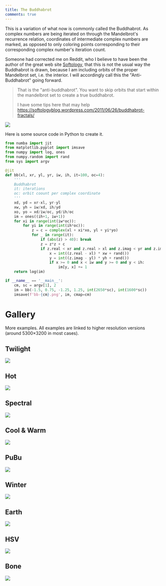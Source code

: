 ```yaml
---
title: The Buddhabrot
comments: true
---
```


This is a variation of what now is commonly called the Buddhabrot. As complex numbers are being iterated on through the Mandelbrot's recurrence relation, coordinates of intermediate complex numbers are marked, as opposed to only coloring points corresponding to their corresponding complex number's iteration count.

Someone had corrected me on Reddit, who I believe to have been the author of the great web site [Softology](https://softologyblog.wordpress.com/2011/06/26/buddhabrot-fractals/), that this is not the usual way the Buddhabrot is drawn, because I am including orbits of the proper Mandelbrot set, i.e. the interior. I will accordingly call this the "Anti-Buddhabrot" going forward.

> That is the "anti-buddhabrot". You want to skip orbits that start within the mandelbrot set to create a true buddhabrot.
>
> I have some tips here that may help https://softologyblog.wordpress.com/2011/06/26/buddhabrot-fractals/

<a href="/brotfoo/img/bb-nipy_spectral.png">
    <img src="/brotfoo/img/tm/bb-nipy_spectral.png" />
</a>

Here is some source code in Python to create it.

```Python
from numba import jit
from matplotlib.pyplot import imsave
from numpy import log, ones
from numpy.random import rand
from sys import argv

@jit
def bb(xl, xr, yl, yr, iw, ih, it=100, oc=4):
    '''
    Buddhabrot
    it: iterations
    oc: orbit coount per complex coordinate
    '''
    xd, yd = xr-xl, yr-yl
    xw, yh = iw/xd, ih/yd
    xo, yo = xd/iw/oc, yd/ih/oc
    im = ones((ih+1, iw+1))
    for xi in range(int(iw*oc)):
        for yi in range(int(ih*oc)):
            z = c = complex(xl + xi*xo, yl + yi*yo)
            for _ in range(it):
                if (abs(z) > 40): break
                z = z*z + c
                if z.real < xr and z.real > xl and z.imag < yr and z.imag > yl:
                    x = int((z.real - xl) * xw + rand())
                    y = int((z.imag - yl) * yh + rand())
                    if x >= 0 and x < iw and y >= 0 and y < ih:
                        im[y, x] += 1            
    return log(im)

if __name__ == '__main__':
    cm, sc = argv[1], 2
    im = bb(-1.5, 0.75, -1.25, 1.25, int(2650*sc), int(1600*sc))
    imsave(f'bb-{cm}.png', im, cmap=cm)
```

# Gallery

More examples. All examples are linked to higher resolution versions (around 5300×3200 in most cases).

## Twilight
<a href="/brotfoo/img/bb-twilight_r.png">
    <img src="/brotfoo/img/tm/bb-twilight_r.png" />
</a>

## Hot
<a href="/brotfoo/img/bb-afmhot.png">
    <img src="/brotfoo/img/tm/bb-afmhot.png" />
</a>

## Spectral
<a href="/brotfoo/img/bb-nipy_spectral.png">
    <img src="/brotfoo/img/tm/bb-nipy_spectral.png" />
</a>

## Cool & Warm
<a href="/brotfoo/img/bb-coolwarm.png">
    <img src="/brotfoo/img/tm/bb-coolwarm.png" />
</a>

## PuBu
<a href="/brotfoo/img/bb-PuBu.png">
    <img src="/brotfoo/img/tm/bb-PuBu.png" />
</a>

## Winter
<a href="/brotfoo/img/bb-winter.png">
    <img src="/brotfoo/img/tm/bb-winter.png" />
</a>

## Earth
<a href="/brotfoo/img/bb-gist_earth.png">
    <img src="/brotfoo/img/tm/bb-gist_earth.png" />
</a>

## HSV
<a href="/brotfoo/img/bb-hsv.png">
    <img src="/brotfoo/img/tm/bb-hsv.png" />
</a>

## Bone
<a href="/brotfoo/img/bb-bone.png">
    <img src="/brotfoo/img/tm/bb-bone.png" />
</a>

